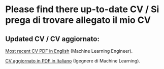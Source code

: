# Please find there up-to-date CV / Si prega di trovare allegato il mio CV

## Updated CV / CV aggiornato:

[Most recent CV PDF in English](/Olga_Sorokoletova_CV%20(en)%3A%20v27.09.24.pdf) (Machine Learning Engineer).

[CV aggiornato in PDF in Italiano](/Olga_Sorokoletova_CV%20(it)%3A%20v27.09.24.pdf) (Igegnere di Machine Learning).


